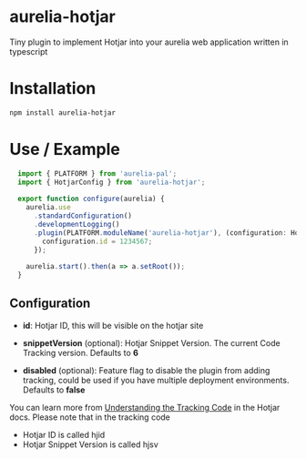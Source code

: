 # aurelia-hotjar
Tiny plugin to implement Hotjar into your aurelia web application written in typescript

# Installation
```bash
npm install aurelia-hotjar
```

# Use / Example
```typescript
  import { PLATFORM } from 'aurelia-pal';
  import { HotjarConfig } from 'aurelia-hotjar';
  
  export function configure(aurelia) {
    aurelia.use
      .standardConfiguration()
      .developmentLogging()
      .plugin(PLATFORM.moduleName('aurelia-hotjar'), (configuration: HotjarConfig) => {
        configuration.id = 1234567;
      });
  
    aurelia.start().then(a => a.setRoot());
  }

```
## Configuration
- **id**: Hotjar ID, this will be visible on the hotjar site 

- **snippetVersion** (optional): Hotjar Snippet Version. The current Code Tracking version. Defaults to **6**

- **disabled** (optional): Feature flag to disable the plugin from adding tracking, could be used if you have multiple deployment environments. Defaults to **false**

You can learn more from [Understanding the Tracking Code](https://help.hotjar.com/hc/en-us/articles/115011639927-Understanding-the-Tracking-Code) in the Hotjar docs. Please note that in the tracking code
* Hotjar ID is called hjid 
* Hotjar Snippet Version is called hjsv
